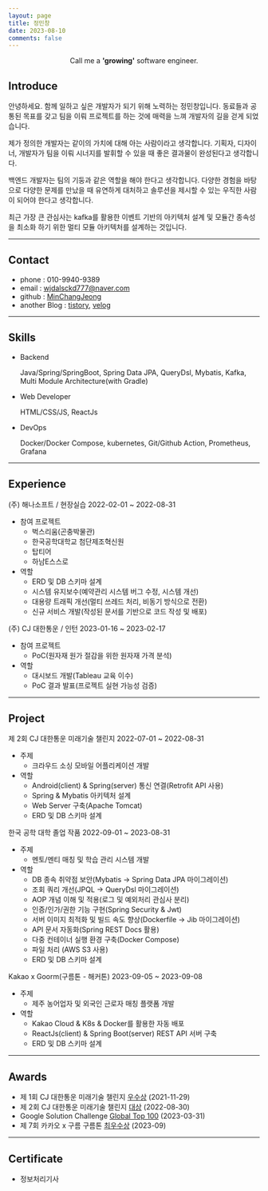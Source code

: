 ```yaml
---
layout: page
title: 정민창
date: 2023-08-10
comments: false
---
```

    
<center>Call me a <b>'growing'</b> software engineer.</center>

## Introduce

 안녕하세요. 함께 일하고 싶은 개발자가 되기 위해 노력하는 정민창입니다.  동료들과 공통된 목표를 갖고 팀을 이뤄 프로젝트를 하는 것에 매력을 느껴 개발자의 길을 걷게 되었습니다. 

 제가 정의한 개발자는 같이의 가치에 대해 아는 사람이라고 생각합니다.  기획자, 디자이너, 개발자가 팀을 이뤄 시너지를 발휘할 수 있을 때 좋은 결과물이 완성된다고 생각합니다.  

 백엔드 개발자는 팀의 기둥과 같은 역할을 해야 한다고 생각합니다. 다양한 경험을 바탕으로 다양한 문제를 만났을 때 유연하게 대처하고 솔루션을 제시할 수 있는 우직한 사람이 되어야 한다고 생각합니다. 

 최근 가장 큰 관심사는 kafka를 활용한 이벤트 기반의 아키텍처 설계 및 모듈간 종속성을 최소화 하기 위한 멀티 모듈 아키텍처를 설계하는 것입니다. 


---

## Contact
* phone : 010-9940-9389
* email : wjdalsckd777@naver.com
* github : <a href="https://github.com/MinChangJeong">MinChangJeong</a>
* another Blog : <a href="https://jminc00.tistory.com">tistory</a>, <a href="https://velog.io/@wjdalsckd45">velog</a>  


---- 


## Skills

-  Backend

    Java/Spring/SpringBoot, Spring Data JPA, QueryDsl, Mybatis, Kafka, 
    Multi Module Architecture(with Gradle)
- Web Developer
   
   HTML/CSS/JS, ReactJs
- DevOps 
   
   Docker/Docker Compose, kubernetes, Git/Github Action, Prometheus,  
   Grafana

----

## Experience

(주) 해나소프트 / 현장실습 2022-02-01 ~ 2022-08-31
-  참여 프로젝트 
   -  벅스리움(곤충박물관)  
    - 한국공학대학교 첨단제조혁신원   
    - 탑티어
    - 하남E스스로 
- 역할 
    - ERD 및 DB 스키마 설계
   - 시스템 유지보수(예약관리 시스템 버그 수정, 시스템 개선)
   - 대용량 트래픽 개선(멀티 쓰레드 처리, 비동기 방식으로 전환)
   - 신규 서비스 개발(작성된 문서를 기반으로 코드 작성 및 배포)

(주) CJ 대한통운 / 인턴 2023-01-16 ~ 2023-02-17
-  참여 프로젝트 
    - PoC(원자재 원가 절감을 위한 원자재 가격 분석)
- 역할 
   - 대시보드 개발(Tableau 교육 이수)
   - PoC 결과 발표(프로젝트 실현 가능성 검증)


---

## Project 

제 2회 CJ 대한통운 미래기술 챌린지 2022-07-01 ~ 2022-08-31
-  주제
    - 크라우드 소싱 모바일 어플리케이션 개발
- 역할 
   - Android(client) & Spring(server) 통신 연결(Retrofit API 사용)
   - Spring & Mybatis 아키텍처 설계
   -  Web Server 구축(Apache Tomcat)
   -  ERD 및 DB 스키마 설계 

한국 공학 대학 졸업 작품 2022-09-01 ~ 2023-08-31
-  주제
    - 멘토/멘티 매칭 및 학습 관리 시스템 개발
- 역할 
   - DB 종속 취약점 보안(Mybatis -> Spring Data JPA 마이그레이션)
   - 조회 쿼리 개선(JPQL -> QueryDsl 마이그레이션)
   - AOP 개념 이해 및 적용(로그 및 예외처리 관심사 분리)
   -  인증/인가/권한 기능 구현(Spring Security & Jwt)
   -  서버 이미지 최적화 및 빌드 속도 향상(Dockerfile -> Jib 마이그레이션)
   - API 문서 자동화(Spring REST Docs 활용)
   - 다중 컨테이너 실행 환경 구축(Docker Compose)
   - 파일 처리 (AWS S3 사용)
   -  ERD 및 DB 스키마 설계 

Kakao x Goorm(구름톤 - 해커톤) 2023-09-05 ~ 2023-09-08
-  주제
    - 제주 농어업자 및 외국인 근로자 매칭 플랫폼 개발
- 역할 
   -  Kakao Cloud & K8s & Docker를 활용한 자동 배포
   - ReactJs(client) & Spring Boot(server) REST API 서버 구축
   -  ERD 및 DB 스키마 설계 


---

## Awards

* 제 1회 CJ 대한통운 미래기술 챌린지 <U>우수상</U> (2021-11-29)
* 제 2회 CJ 대한통운 미래기술 챌린지 <U>대상</U> (2022-08-30)
* Google Solution Challenge <U>Global Top 100</U> (2023-03-31)
* 제 7회 카카오 x 구름 구름톤 <U>최우수상</U> (2023-09)

---

## Certificate

* 정보처리기사 


